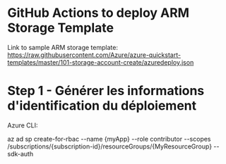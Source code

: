# GitHub Actions to deploy ARM Storage Template

Link to sample ARM storage template: https://raw.githubusercontent.com/Azure/azure-quickstart-templates/master/101-storage-account-create/azuredeploy.json

# Step 1 - Générer les informations d'identification du déploiement

Azure CLI: 

az ad sp create-for-rbac --name {myApp} --role contributor --scopes /subscriptions/{subscription-id}/resourceGroups/{MyResourceGroup} --sdk-auth



